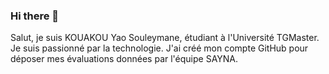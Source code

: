 ### Hi there 👋

Salut, je suis KOUAKOU Yao Souleymane, étudiant à l'Université TGMaster. 
Je suis passionné par la technologie. 
J'ai créé mon compte GitHub pour déposer mes évaluations données par l'équipe SAYNA.
